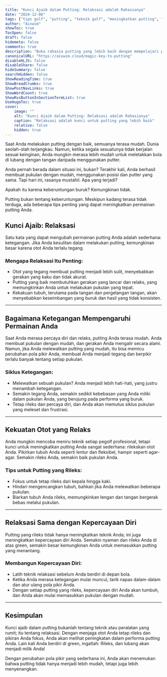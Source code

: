 ```yaml
---
title: "Kunci Ajaib dalam Putting: Relaksasi adalah Rahasianya"
date: "2024-12-08"
tags: ["tips golf", "putting", "teknik golf", "meningkatkan putting", "kepercayaan diri golf"]
author: "Aixwim"
showToc: true
TocOpen: false
draft: false
hidemeta: false
comments: true
description: "Buka rahasia putting yang lebih baik dengan mempelajari pentingnya relaksasi dan gerakan yang lancar. Temukan bagaimana ketegangan mempengaruhi permainan Anda dan bagaimana melakukan putting dengan percaya diri."
canonicalURL: "https://aixwim.cloud/magic-key-to-putting"
disableHLJS: false
disableShare: false
hideSummary: false
searchHidden: false
ShowReadingTime: true
ShowBreadCrumbs: true
ShowPostNavLinks: true
ShowWordCount: true
ShowRssButtonInSectionTermList: true
UseHugoToc: true
cover:
    image: ""
    alt: "Kunci Ajaib dalam Putting: Relaksasi adalah Rahasianya"
    caption: "Relaksasi adalah kunci untuk putting yang lebih baik"
    relative: false
    hidden: true
---
```


Saat Anda melakukan putting dengan baik, semuanya terasa mudah. Dunia seolah-olah terjangkau. Namun, ketika segala sesuatunya tidak berjalan sesuai keinginan, Anda mungkin merasa lebih mudah untuk meletakkan bola di lubang dengan tangan daripada menggunakan putter.

Anda pernah berada dalam situasi ini, bukan? Terakhir kali, Anda berhasil membuat pukulan dengan mudah, menggunakan posisi dan putter yang sama. Tapi hari ini, rasanya mustahil. Apa yang terjadi?

Apakah itu karena keberuntungan buruk? Kemungkinan tidak.

Putting bukan tentang keberuntungan. Meskipun kadang terasa tidak terduga, ada beberapa tips penting yang dapat meningkatkan permainan putting Anda.

<!--more-->

## Kunci Ajaib: Relaksasi

Satu kata yang dapat mengubah permainan putting Anda adalah sederhana: ketegangan. Jika Anda kesulitan dalam melakukan putting, kemungkinan besar karena otot Anda terlalu tegang.

### Mengapa Relaksasi Itu Penting:
- Otot yang tegang membuat putting menjadi lebih sulit, menyebabkan gerakan yang kaku dan tidak akurat.
- Putting yang baik membutuhkan gerakan yang lancar dan relaks, yang memungkinkan Anda untuk melakukan pukulan yang tepat.
- Kekakuan tubuh, terutama pada tangan dan pergelangan tangan, akan menyebabkan keseimbangan yang buruk dan hasil yang tidak konsisten.

---

## Bagaimana Ketegangan Mempengaruhi Permainan Anda

Saat Anda merasa percaya diri dan relaks, putting Anda terasa mudah. Anda membuat pukulan dengan mudah, dan gerakan Anda mengalir secara alami. Namun, jika Anda melewatkan putting yang mudah, itu bisa memicu perubahan pola pikir Anda, membuat Anda menjadi tegang dan berpikir terlalu banyak tentang setiap pukulan.

### Siklus Ketegangan:
- Melewatkan sebuah pukulan? Anda menjadi lebih hati-hati, yang justru menambah ketegangan.
- Semakin tegang Anda, semakin sedikit kebebasan yang Anda miliki dalam pukulan Anda, yang berujung pada performa yang buruk.
- Tetap rileks dan percaya diri, dan Anda akan memutus siklus pukulan yang meleset dan frustrasi.

---

## Kekuatan Otot yang Relaks

Anda mungkin mencoba meniru teknik setiap pegolf profesional, tetapi kunci untuk meningkatkan putting Anda sangat sederhana: rilekskan otot Anda. Pikirkan tubuh Anda seperti lentur dan fleksibel, hampir seperti agar-agar. Semakin rileks Anda, semakin baik pukulan Anda.

### Tips untuk Putting yang Rileks:
- Fokus untuk tetap rileks dari kepala hingga kaki.
- Hindari mengencangkan tubuh, bahkan jika Anda melewatkan beberapa pukulan.
- Biarkan tubuh Anda rileks, memungkinkan lengan dan tangan bergerak bebas melalui pukulan.

---

## Relaksasi Sama dengan Kepercayaan Diri

Putting yang rileks tidak hanya meningkatkan teknik Anda; ini juga meningkatkan kepercayaan diri Anda. Semakin nyaman dan rileks Anda di atas green, semakin besar kemungkinan Anda untuk memasukkan putting yang menantang.

### Membangun Kepercayaan Diri:
- Latih teknik relaksasi sebelum Anda berdiri di depan bola.
- Ketika Anda merasa ketegangan mulai muncul, tarik napas dalam-dalam dan atur ulang pola pikir Anda.
- Dengan setiap putting yang rileks, kepercayaan diri Anda akan tumbuh, dan Anda akan mulai memasukkan pukulan dengan mudah.

---

## Kesimpulan

Kunci ajaib dalam putting bukanlah tentang teknik atau peralatan yang rumit; itu tentang relaksasi. Dengan menjaga otot Anda tetap rileks dan pikiran Anda fokus, Anda akan melihat peningkatan dalam performa putting Anda. Lain kali Anda berdiri di green, ingatlah: Rileks, dan lubang akan menjadi milik Anda!

Dengan perubahan pola pikir yang sederhana ini, Anda akan menemukan bahwa putting tidak hanya menjadi lebih mudah, tetapi juga lebih menyenangkan.
